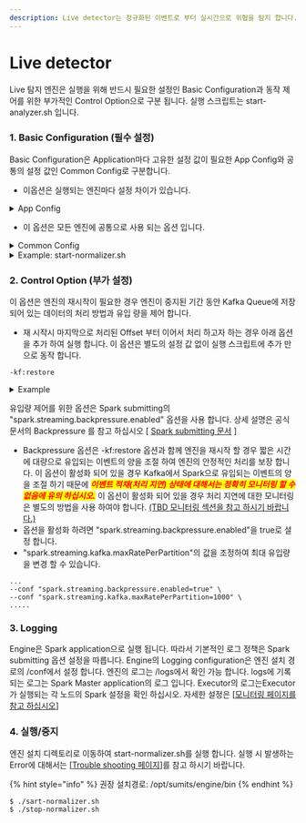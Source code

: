 ```yaml
---
description: Live detector는 정규화된 이벤트로 부터 실시간으로 위협을 탐지 합니다.
---
```


# Live detector

Live 탐지 엔진은 실행을 위해 반드시 필요한 설정인 Basic Configuration과 동작 제어를 위한 부가적인 Control Option으로 구분 됩니다. 실행 스크립트는 start-analyzer.sh 입니다.&#x20;

### 1. Basic Configuration (필수 설정)

Basic Configuration은 Application마다 고유한 설정 값이 필요한 App Config와 공통의 설정 값인 Common Config로 구분합니다.

* 이옵션은 실행되는 엔진마다 설정 차이가 있습니다.

<details>

<summary>App Config</summary>

* APP\_ROOT: 엔진 설치 디렉토리
* APP\_PATH: 엔진 바이너리 패스
* IN\_TOPIC:  정규화 데이터 토픽
* ANALYZED\_TOPIC: 탐지결과 저장 토픽
* FILTERED\_TOPIC: 임계탐지, 상관탐지 용 데이터 저장 토
* SKIP\_TOPIC: 정규화 실패 결과 저장 토픽

\[ 아래 옵션은 [Spark submitting 문서](https://spark.apache.org/docs/3.3.0/submitting-applications.html#content)를 참고 하십시오 ]

* MODULE\_NAME: 어플리케이션 이름
* TOTAL\_EXECUTOR\_CORES: Spark Worker노드에 할당 할 코어 갯수
* EXECUTOR\_MEMORY: Spark Worker 노드에 할당 할 메모리 \[ Recommend: 2g ]
* DRIVER\_MEMORY: Spark driver에 할당 할 메모리 \[ Recommend: 2g ]
* SP\_DURATION: 엔진 배치 타임 (ms) \[ Recommend: 8000 ]

</details>

* 이 옵션은 모든 엔진에 공통으로 사용 되는 옵션 입니다.

<details>

<summary>Common Config</summary>

* SPARK\_BIN: Spark bin 패스
* SPARK\_MASTER: Spark Master connection
* KAFKA\_BROKERS: Kafka brokers connections
* ZK\_CONN: zookeeper cluster connections

</details>

<details>

<summary>Example: start-normalizer.sh</summary>

```
####################### App Config ##########################################

MODULE_NAME=Detector

TOTAL_EXECUTOR_CORES=1
EXECUTOR_MEMORY=1g
DRIVER_MEMORY=1g
SP_DURATION=8000

APP_ROOT=/opt/sumits/engine
MAIN_CLASS=com.skinfosec.dsp.adenium.dsp.iotNormalizer.IotNormalizer
APP_PATH=/opt/sumits/engine/sumits-eng.jar

IN_TOPIC=NormalizedTopic
ANALYZED_TOPIC=analyzed-event
FILTERED_TOPIC=filtered

######################## SPARK Config #######################################
SPARK_BIN=/opt/sumits/spark-3.3.0/bin
SPARK_MASTER=spark://MASTER01:7077
#############################################################################

######################## Kafka Config #######################################
IN_KAFKA_BROKERS=10.10.10.1:9092,10.10.10.2:9092,10.10.10.3:9092
OUT_KAFKA_BROKERS=10.10.10.1:9092,10.10.10.2:9092,10.10.10.3:9092
#############################################################################

######################## Zookeeper Config ###################################
K_CONN=10.10.10.1:2181,10.10.10.2:2181,10.10.10.3:2181
#############################################################################

######################## Do not edit ########################################
#############################################################################
$SPARK_BIN/spark-submit --master $SPARK_MASTER --deploy-mode client --supervise --class $MAIN_CLASS \
--driver-java-options "-Dlog4j.configuration=file:$APP_ROOT/conf/log4j.xml -Ddm.logging.name=$MODULE_NAME -Ddm.logging.path=$APP_ROOT/logs" \
--conf "spark.streaming.blockInterval=100ms" \
--conf "spark.locality.wait=100ms" \
--conf "spark.ui.port=4041" \
--conf "spark.executor.logs.rolling.strategy=size" \
--conf "spark.executor.logs.rolling.maxSize=100000" \
--conf "spark.executor.logs.rolling.maxRetainedFiles=5" \
--conf "spark.executor.heartbeatInterval=2000" \
--total-executor-cores $TOTAL_EXECUTOR_CORES --executor-memory $EXECUTOR_MEMORY --driver-memory $DRIVER_MEMORY --name $MODULE_NAME $APP_PATH 0 1000 0 "" \
-sp:master $SPARK_MASTER \
-sp:app $MODULE_NAME \
-zk:conn $ZK_CONN \
-kf:broker $IN_KAFKA_BROKERS \
-kf:outbroker $OUT_KAFKA_BROKERS \
-kf:topic $IN_TOPIC \
-kf:ds:analyzed $ANALYZED_TOPIC \
-kf:ds:filtered $FILTERED_TOPIC \
-kf:ds:stat stat \
-kf:save \
> /dev/null 2> /dev/null &
#############################################################################
```

</details>

### 2. Control Option (부가 설정)

이 옵션은 엔진의 재시작이 필요한 경우 엔진이 중지된 기간 동안 Kafka Queue에 저장되어 있는 데이터의 처리 방법과 유입 량을 제어 합니다.

* 재 시작시 마지막으로 처리된 Offset 부터 이어서 처리 하고자 하는 경우 아래 옵션을 추가 하여 실행 합니다. 이 옵션은 별도의 설정 값 없이 실행 스크립트에 추가 만으로 동작 합니다.

```
-kf:restore
```

<details>

<summary>Example</summary>

```
//Restore 적용 예 
......
-kf:restore
-sp:app $MODULE_NAME \
-zk:conn $ZK_CONN \
.....
```

```
//Restore 미적용 
......
-kf:out_topic $OUT_TOPIC \
-kf:topic $IN_TOPIC \
-kf:err_topic $ERR_TOPIC \
.....
```

</details>

유입량 제어를 위한 옵션은 Spark submitting의 "spark.streaming.backpressure.enabled" 옵션을 사용 합니다. 상세 설명은 공식 문서의 Backpressure 를 참고 하십시오 \[ [Spark submitting 문서](https://spark.apache.org/docs/3.3.0/submitting-applications.html#content) ]

* Backpressure 옵션은 -kf:restore 옵션과 함께 엔진을 재시작 할 경우 짧은 시간에 대량으로 유입되는 이벤트의 양을 조절 하여 엔진의 안정적인 처리를 보장 합니다. 이 옵션이 활성화 되어 있을 경우 Kafka에서 Spark으로 유입되는 이벤트의 양을 조절 하기 때문에 _<mark style="color:red;">**이벤트 적채(처리 지연) 상태에 대해서는 정확히 모니터링 할 수 없음에 유의 하십시오.**</mark>_ 이 옵션이 활성화 되어 있을 경우 처리 지연에 대한 모니터링은 별도의 방법을 사용 하여야 합니다. [(TBD 모니터링 섹션을 참고 하시기 바랍니다.)](../../overview/faq.md)
* 옵션을 활성화 하려면 "spark.streaming.backpressure.enabled"을 true로 설정 합니다.
* "spark.streaming.kafka.maxRatePerPartition"의 값을 조정하여 최대 유입량을 변경 할 수 있습니다.

```
...
--conf "spark.streaming.backpressure.enabled=true" \
--conf "spark.streaming.kafka.maxRatePerPartition=1000" \
.....
```

### 3. Logging

Engine은 Spark application으로 실행 됩니다. 따라서 기본적인 로그 정책은 Spark submitting 옵션 설정을 따릅니다. Engine의 Logging configuration은 엔진 설치 경로의 /conf에서 설정 합니다. 엔진의 로그는 /logs에서 확인 가능 합니다. logs에 기록되는 로그는 Spark Master application의 로그 입니다. Executor의 로그는Executor가 실행되는 각 노드의 Spark 설정을 확인 하십시오. 자세한 설정은 \[[모니터링 페이지를 참고 하십시오](../../operate/monitoring.md)]

### 4. 실행/중지

엔진 설치 디렉토리로 이동하여 start-normalizer.sh를 실행 합니다. 실행 시 발생하는 Error에 대해서는 \[[Trouble shooting 페이지](../../operate/trouble-shooting.md)]를 참고 하시기 바랍니다.

{% hint style="info" %}
권장 설치경로: /opt/sumits/engine/bin
{% endhint %}

```
$ ./sart-normalizer.sh
$ ./stop-normalizer.sh 
```
